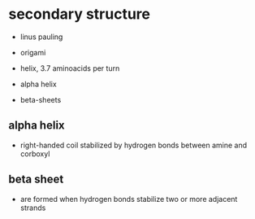 # secondary structure

- linus pauling

- origami

- helix, 3.7 aminoacids per turn

- alpha helix

- beta-sheets

## alpha helix

- right-handed coil stabilized by hydrogen bonds between amine and corboxyl

## beta sheet

- are formed when hydrogen bonds stabilize two or more adjacent strands
